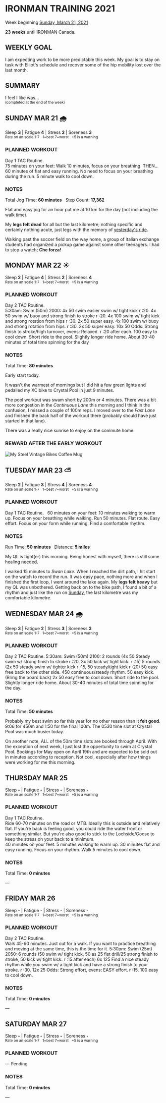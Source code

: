 # IRONMAN TRAINING 2021
Week beginning [Sunday, March 21, 2021](javascript:flick('sun');)

**23 weeks** until IRONMAN Canada.

## WEEKLY GOAL
I am expecting work to be more predictable this week.  My goal is to stay on task with Elliot's schedule and recover some of the hip mobility lost over the last month. 

## SUMMARY
I feel I like was...  
<sup>(completed at the end of the week)</sup>
<!--OVERTRAINING|ON THE EDGE|STAYING CONSISTENT|LAGGING A BIT-->


<!---->
## SUNDAY MAR 21 🌧
Sleep **3** | Fatigue **4** | Stress **2** | Soreness **3**  
<sup>Rate on an scale 1-7 &nbsp; 1=best 7=worst &nbsp; +5 is a warning</sup>

### PLANNED WORKOUT
Day 1 TAC Routine.   
75 minutes on your feet: Walk 10 minutes, focus on your breathing. THEN... 60 minutes of flat and easy running. No need to focus on your breathing during the run. 5 minute walk to cool down.

### NOTES
Total Jog Time: **60 minutes** &nbsp; Step Count: **17,362**

Flat and easy jog for an hour put me at 10 km for the day (not including the walk time).

My **legs felt dead** for all but the last kilometre; nothing specific and certainly nothing acute, just legs with the memory of [yesterday's ride](ironman2021-24weeksout?sat).

Walking past the soccer field on the way home, a group of Italian exchange students had organized a pickup game against some other teenagers.  I had to stop a watch; **Che forza!**

<!---->
## MONDAY MAR 22 ☀️
Sleep **2** | Fatigue **4** | Stress **2** | Soreness **4**  
<sup>Rate on an scale 1-7 &nbsp; 1=best 7=worst &nbsp; +5 is a warning</sup>

### PLANNED WORKOUT
Day 2 TAC Routine.   
5:30am: Swim (50m) 2000: 
4x 50 swim easier swim w/ tight kick r :20. 4x 50 swim w/ buoy and strong finish to stroke r :20. 
4x 100 swim w/ tight kick and strong rotation from hips r :30. 2x 50 super easy. 
4x 100 swim w/ buoy and strong rotation from hips. r :30. 2x 50 super easy. 
10x 50 Odds: Strong finish to stroke/high turnover, evens: Relaxed. r :20 after each. 100 easy to cool down. 
Short ride to the pool. Slightly longer ride home. About 30-40 minutes of total time spinning for the day 

### NOTES
Total Time: **80 minutes**

Early start today.

It wasn't the warmest of mornings but I did hit a few green lights and pedalled my XC bike to Crystal Pool in just 9 minutes.
<!---->
The pool workout was swam short by 200m or 4 minutes.  There was a bit more congestion in the _Continuous Lane_ this morning and I think in the confusion, I missed a couple of 100m reps.  I moved over to the _Fast Lane_ and finished the back half of the workout there (probably should have just started in that lane).

There was a really nice sunrise to enjoy on the commute home.

### REWARD AFTER THE EARLY WORKOUT
![My Steel Vintage Bikes Coffee Mug](/assets/jpg/coffee-20210322.jpeg)

<!---->
## TUESDAY MAR 23 ⛅️
Sleep **2** | Fatigue **3** | Stress **4** | Soreness **4**  
<sup>Rate on an scale 1-7 &nbsp; 1=best 7=worst &nbsp; +5 is a warning</sup>

### PLANNED WORKOUT
Day 1 TAC Routine.  &nbsp; 60 minutes on your feet: 10 minutes walking to warm up. Focus on your breathing while walking. Run 50 minutes. Flat route. Easy effort. Focus on your form while running. Find a comfortable rhythm.

### NOTES
Run Time: **50 minutes** &nbsp; Distance: **5 miles**

My QL is tight(er) this morning.  Being honest with myself, there is still some healing needed.

I walked 15 minutes to _Swan Lake_.  When I reached the dirt path, I hit start on the watch to record the run.  It was easy pace, nothing more and when I finished the first loop, I went around the lake again.  My **legs felt heavy** but my QL was unbothered.  Getting back on to the bike path, I found a bit of a rhythm and just like the run on [Sunday](javascript:flick('sun');), the last kilometre was my comfortable kilometre.

<!---->
## WEDNESDAY MAR 24 🌧
Sleep **3** | Fatigue **2** | Stress **3** | Soreness **3**  
<sup>Rate on an scale 1-7 &nbsp; 1=best 7=worst &nbsp; +5 is a warning</sup>

### PLANNED WORKOUT
Day 2 TAC Routine.
5:30am: Swim (50m) 2100: 
2 rounds (4x 50 Steady swim w/ strong finish to stroke r :20. 3x 50 kick w/ tight kick. r :15) 
5 rounds (2x 50 steady swim w/ tighter kick r :15, 50 steady/tight kick r :20) 50 easy free back to the other side.
450 continuous/steady rhythm. 50 easy kick. (Bring the board back) 2x 50 easy free to cool down. 
Short ride to the pool. Slightly longer ride home. About 30-40 minutes of total time spinning for the day.

### NOTES
Total Time: **50 minutes**

Probably my best swim so far this year for no other reason than it **felt good**.  9:06 for 450m and 1:50 for the final 100m.  The 0530 time slot at Crystal Pool was much busier today.

On another note, ALL of the 50m time slots are booked through April.  With the exception of next week, I just lost the oppertunity to swim at Crystal Pool.  Bookings for May open on April 19th and are expected to be sold out in minutes according to reception.  Not cool, especially after how things were working for me this morning.  


<!---->
## THURSDAY MAR 25
Sleep **-** | Fatigue **-** | Stress **-** | Soreness **-**  
<sup>Rate on an scale 1-7 &nbsp; 1=best 7=worst &nbsp; +5 is a warning</sup>

### PLANNED WORKOUT
Day 1 TAC Routine.  
Ride 60-70 minutes on the road or MTB. Ideally this is outside and relatively flat. If you're back is feeling good, you could ride the water front or something similar. But you're also good to stick to the Lochside/Goose to keep the stress on your back to a minimum.   
40 minutes on your feet. 5 minutes walking to warm up. 30 minutes flat and easy running. Focus on your rhythm. Walk 5 minutes to cool down.

### NOTES
Total Time: **0 minutes**

&mdash; 


<!---->
## FRIDAY MAR 26
Sleep **-** | Fatigue **-** | Stress **-** | Soreness **-**  
<sup>Rate on an scale 1-7 &nbsp; 1=best 7=worst &nbsp; +5 is a warning</sup>

### PLANNED WORKOUT
Day 2 TAC Routine.    
Walk 45-60 minutes. Just out for a walk. If you want to practice breathing and moving at the same time, this is the time for it. 
5:30pm: Swim (25m) 2050: 
6 rounds (50 swim w/ tight kick, 50 as 25 fist drill/25 strong finish to stroke, 50 kick w/ tight kick. r :15 after each) 
6x 125 Find a nice steady rhythm while you swim w/ a tight kick and have a strong finish to your stroke. r :30. 
12x 25 Odds: Strong effort, evens: EASY effort. r :15. 100 easy to cool down.

### NOTES
Total Time: **0 minutes**

&mdash; 


<!---->
## SATURDAY MAR 27
Sleep **-** | Fatigue **-** | Stress **-** | Soreness **-**  
<sup>Rate on an scale 1-7 &nbsp; 1=best 7=worst &nbsp; +5 is a warning</sup>

### PLANNED WORKOUT
&mdash; Pending

### NOTES
Total Time: **0 minutes**

&mdash; 


<!---->